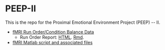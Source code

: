 # PEEP-II

This is the repo for the Proximal Emotional Environment Project (PEEP) -- II.

- [fMRI Run Order/Condition Balance Data](run-orders/)
    + Run Order Report: [HTML](https://cdn.rawgit.com/gilmore-lab/peep-II/master/run-orders/run-orders.html). [Rmd](run-orders/run-orders.Rmd).
- [fMRI Matlab script and associated files](peep-II-script/)